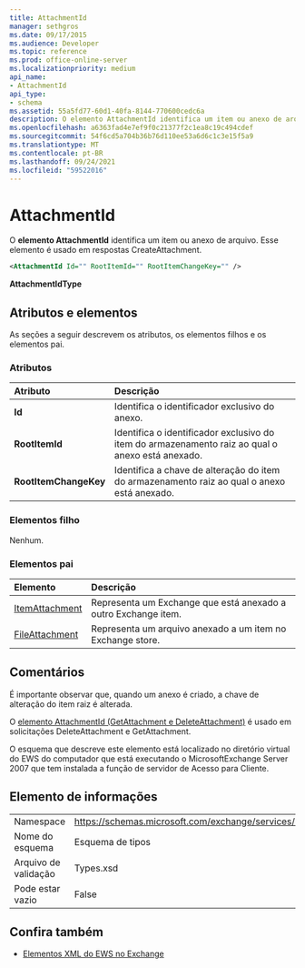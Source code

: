 ```yaml
---
title: AttachmentId
manager: sethgros
ms.date: 09/17/2015
ms.audience: Developer
ms.topic: reference
ms.prod: office-online-server
ms.localizationpriority: medium
api_name:
- AttachmentId
api_type:
- schema
ms.assetid: 55a5fd77-60d1-40fa-8144-770600cedc6a
description: O elemento AttachmentId identifica um item ou anexo de arquivo. Esse elemento é usado em respostas CreateAttachment.
ms.openlocfilehash: a6363fad4e7ef9f0c21377f2c1ea8c19c494cdef
ms.sourcegitcommit: 54f6cd5a704b36b76d110ee53a6d6c1c3e15f5a9
ms.translationtype: MT
ms.contentlocale: pt-BR
ms.lasthandoff: 09/24/2021
ms.locfileid: "59522016"
---
```

# <a name="attachmentid"></a>AttachmentId

O **elemento AttachmentId** identifica um item ou anexo de arquivo. Esse elemento é usado em respostas CreateAttachment. 
  
```xml
<AttachmentId Id="" RootItemId="" RootItemChangeKey="" />
```

 **AttachmentIdType**
## <a name="attributes-and-elements"></a>Atributos e elementos

As seções a seguir descrevem os atributos, os elementos filhos e os elementos pai.
  
### <a name="attributes"></a>Atributos

|**Atributo**|**Descrição**|
|:-----|:-----|
|**Id** <br/> |Identifica o identificador exclusivo do anexo.  <br/> |
|**RootItemId** <br/> |Identifica o identificador exclusivo do item do armazenamento raiz ao qual o anexo está anexado.  <br/> |
|**RootItemChangeKey** <br/> |Identifica a chave de alteração do item do armazenamento raiz ao qual o anexo está anexado.  <br/> |
   
### <a name="child-elements"></a>Elementos filho

Nenhum.
  
### <a name="parent-elements"></a>Elementos pai

|**Elemento**|**Descrição**|
|:-----|:-----|
|[ItemAttachment](itemattachment.md) <br/> |Representa um Exchange que está anexado a outro Exchange item.  <br/> |
|[FileAttachment](fileattachment.md) <br/> |Representa um arquivo anexado a um item no Exchange store.  <br/> |
   
## <a name="remarks"></a>Comentários

É importante observar que, quando um anexo é criado, a chave de alteração do item raiz é alterada.
  
O [elemento AttachmentId (GetAttachment e DeleteAttachment)](attachmentid-getattachment-and-deleteattachment.md) é usado em solicitações DeleteAttachment e GetAttachment. 
  
O esquema que descreve este elemento está localizado no diretório virtual do EWS do computador que está executando o MicrosoftExchange Server 2007 que tem instalada a função de servidor de Acesso para Cliente.
  
## <a name="element-information"></a>Elemento de informações

|||
|:-----|:-----|
|Namespace  <br/> |https://schemas.microsoft.com/exchange/services/2006/types  <br/> |
|Nome do esquema  <br/> |Esquema de tipos  <br/> |
|Arquivo de validação  <br/> |Types.xsd  <br/> |
|Pode estar vazio  <br/> |False  <br/> |
   
## <a name="see-also"></a>Confira também

- [Elementos XML do EWS no Exchange](ews-xml-elements-in-exchange.md)

